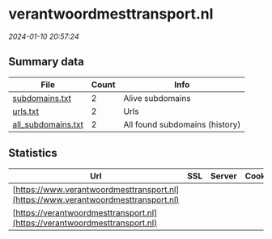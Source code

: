 # verantwoordmesttransport.nl
*2024-01-10 20:57:24*
## Summary data
| File       | Count | Info |
|------------|-------|------|
|[subdomains.txt](/data/verantwoordmesttransport.nl/subdomains.txt)|2|Alive subdomains|
|[urls.txt](/data/verantwoordmesttransport.nl/urls.txt)|2|Urls|
|[all_subdomains.txt](/data/verantwoordmesttransport.nl/all_subdomains.txt)|2|All found subdomains (history)|
## Statistics
| Url | SSL | Server | Cookie | HSTS | CSP | XFO | XXP | RP | Tech |Title |
|------------|-------|------|------|------|------|------|------|------|------|------|
|[https://www.verantwoordmesttransport.nl](https://www.verantwoordmesttransport.nl)| || |:white_check_mark: |:warning: | 1:white_check_mark: | 2:white_check_mark: | 3:white_check_mark: |||
|[https://verantwoordmesttransport.nl](https://verantwoordmesttransport.nl)| || |:white_check_mark: |:warning: | 1:white_check_mark: | 2:white_check_mark: | 3:white_check_mark: |||